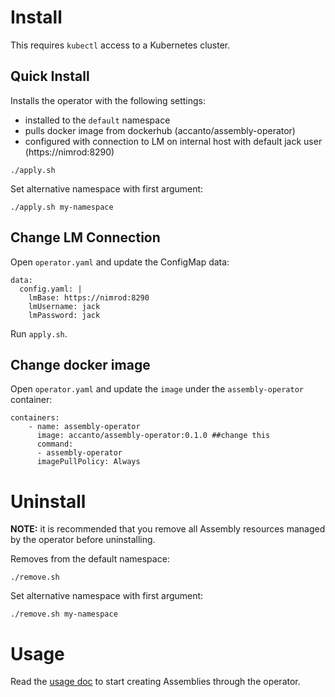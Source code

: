 # Install

This requires `kubectl` access to a Kubernetes cluster.

## Quick Install

Installs the operator with the following settings:

- installed to the `default` namespace
- pulls docker image from dockerhub (accanto/assembly-operator)
- configured with connection to LM on internal host with default jack user (https://nimrod:8290)

```
./apply.sh
```

Set alternative namespace with first argument:

```
./apply.sh my-namespace
```

## Change LM Connection

Open `operator.yaml` and update the ConfigMap data:

```
data:
  config.yaml: |
    lmBase: https://nimrod:8290
    lmUsername: jack
    lmPassword: jack
```

Run `apply.sh`.

## Change docker image

Open `operator.yaml` and update the `image` under the `assembly-operator` container:

```
containers:
    - name: assembly-operator
      image: accanto/assembly-operator:0.1.0 ##change this
      command:
      - assembly-operator
      imagePullPolicy: Always
```

# Uninstall

**NOTE:** it is recommended that you remove all Assembly resources managed by the operator before uninstalling. 

Removes from the default namespace:

```
./remove.sh
```

Set alternative namespace with first argument:

```
./remove.sh my-namespace
```


# Usage

Read the [usage doc](./USAGE.md) to start creating Assemblies through the operator.